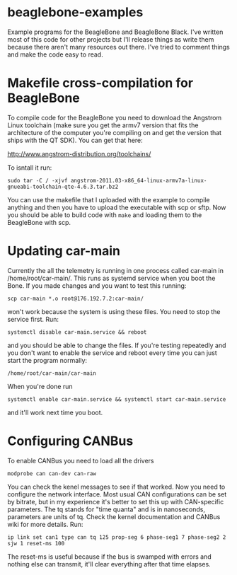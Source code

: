 beaglebone-examples
===================

Example programs for the BeagleBone and BeagleBone Black. I've written most of this code for other 
projects but I'll release things as write them because there aren't many resources out there.
I've tried to comment things and make the code easy to read.


Makefile cross-compilation for BeagleBone
=========================================
To compile code for the BeagleBone you need to download the Angstrom Linux toolchain (make sure
you get the armv7 version that fits the architecture of the computer you're compiling on and get
the version that ships with the QT SDK). You can get that here:

http://www.angstrom-distribution.org/toolchains/

To isntall it run:

	sudo tar -C / -xjvf angstrom-2011.03-x86_64-linux-armv7a-linux-gnueabi-toolchain-qte-4.6.3.tar.bz2

You can use the makefile that I uploaded with the example to compile anything and then you have to
upload the executable with scp or sftp.
Now you should be able to build code with `make` and loading them to the BeagleBone with scp.

Updating car-main
=================
Currently the all the telemetry is running in one process called car-main in /home/root/car-main/.
This runs as systemd service when you boot the Bone. If you made changes and you want to test this
running:

	scp car-main *.o root@176.192.7.2:car-main/

won't work because the system is using these files. You need to stop the service first. Run:

	systemctl disable car-main.service && reboot

and you should be able to change the files. If you're testing repeatedly and you don't want to 
enable the service and reboot every time you can just start the program normally:

	/home/root/car-main/car-main

When you're done run
	
	systemctl enable car-main.service && systemctl start car-main.service

and it'll work next time you boot.

Configuring CANBus
==================
To enable CANBus you need to load all the drivers

	modprobe can can-dev can-raw

You can check the kenel messages to see if that worked. Now you need to configure the network
interface. Most usual CAN configurations can be set by bitrate, but in my experience it's
better to set this up with CAN-specific parameters. The tq stands for "time quanta" and is in
nanoseconds, parameters are units of tq. Check the kernel documentation and CANBus wiki for
more details. Run:

	ip link set can1 type can tq 125 prop-seg 6 phase-seg1 7 phase-seg2 2 sjw 1 reset-ms 100

The reset-ms is useful because if the bus is swamped with errors and nothing else can transmit,
it'll clear everything after that time elapses.
